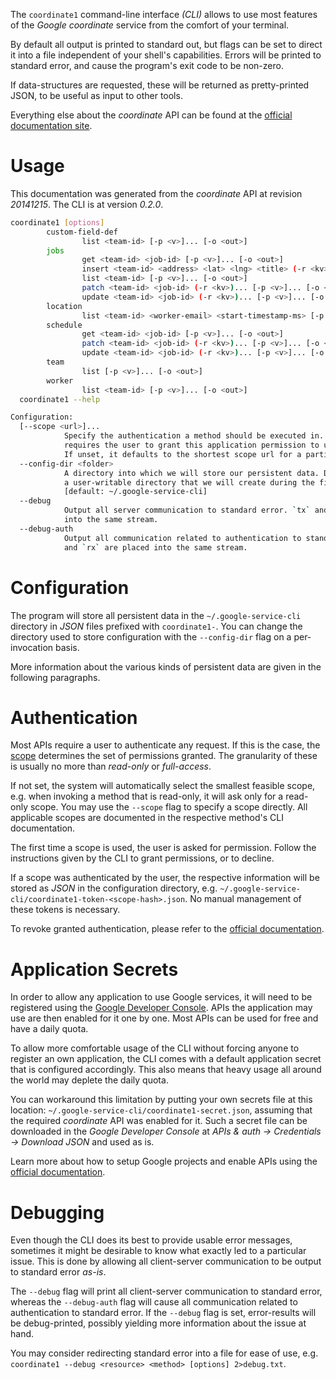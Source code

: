 <!---
DO NOT EDIT !
This file was generated automatically from 'src/mako/cli/README.md.mako'
DO NOT EDIT !
-->
The `coordinate1` command-line interface *(CLI)* allows to use most features of the *Google coordinate* service from the comfort of your terminal.

By default all output is printed to standard out, but flags can be set to direct it into a file independent of your shell's
capabilities. Errors will be printed to standard error, and cause the program's exit code to be non-zero.

If data-structures are requested, these will be returned as pretty-printed JSON, to be useful as input to other tools.

Everything else about the *coordinate* API can be found at the
[official documentation site](https://developers.google.com/coordinate/).

# Usage

This documentation was generated from the *coordinate* API at revision *20141215*. The CLI is at version *0.2.0*.

```bash
coordinate1 [options]
        custom-field-def
                list <team-id> [-p <v>]... [-o <out>]
        jobs
                get <team-id> <job-id> [-p <v>]... [-o <out>]
                insert <team-id> <address> <lat> <lng> <title> (-r <kv>)... [-p <v>]... [-o <out>]
                list <team-id> [-p <v>]... [-o <out>]
                patch <team-id> <job-id> (-r <kv>)... [-p <v>]... [-o <out>]
                update <team-id> <job-id> (-r <kv>)... [-p <v>]... [-o <out>]
        location
                list <team-id> <worker-email> <start-timestamp-ms> [-p <v>]... [-o <out>]
        schedule
                get <team-id> <job-id> [-p <v>]... [-o <out>]
                patch <team-id> <job-id> (-r <kv>)... [-p <v>]... [-o <out>]
                update <team-id> <job-id> (-r <kv>)... [-p <v>]... [-o <out>]
        team
                list [-p <v>]... [-o <out>]
        worker
                list <team-id> [-p <v>]... [-o <out>]
  coordinate1 --help

Configuration:
  [--scope <url>]...
            Specify the authentication a method should be executed in. Each scope 
            requires the user to grant this application permission to use it. 
            If unset, it defaults to the shortest scope url for a particular method.
  --config-dir <folder>
            A directory into which we will store our persistent data. Defaults to 
            a user-writable directory that we will create during the first invocation.
            [default: ~/.google-service-cli]
  --debug
            Output all server communication to standard error. `tx` and `rx` are placed 
            into the same stream.
  --debug-auth
            Output all communication related to authentication to standard error. `tx` 
            and `rx` are placed into the same stream.

```

# Configuration

The program will store all persistent data in the `~/.google-service-cli` directory in *JSON* files prefixed with `coordinate1-`.  You can change the directory used to store configuration with the `--config-dir` flag on a per-invocation basis.

More information about the various kinds of persistent data are given in the following paragraphs.

# Authentication

Most APIs require a user to authenticate any request. If this is the case, the [scope][scopes] determines the 
set of permissions granted. The granularity of these is usually no more than *read-only* or *full-access*.

If not set, the system will automatically select the smallest feasible scope, e.g. when invoking a
method that is read-only, it will ask only for a read-only scope. 
You may use the `--scope` flag to specify a scope directly. 
All applicable scopes are documented in the respective method's CLI documentation.

The first time a scope is used, the user is asked for permission. Follow the instructions given 
by the CLI to grant permissions, or to decline.

If a scope was authenticated by the user, the respective information will be stored as *JSON* in the configuration
directory, e.g. `~/.google-service-cli/coordinate1-token-<scope-hash>.json`. No manual management of these tokens
is necessary.

To revoke granted authentication, please refer to the [official documentation][revoke-access].

# Application Secrets

In order to allow any application to use Google services, it will need to be registered using the 
[Google Developer Console][google-dev-console]. APIs the application may use are then enabled for it
one by one. Most APIs can be used for free and have a daily quota.

To allow more comfortable usage of the CLI without forcing anyone to register an own application, the CLI
comes with a default application secret that is configured accordingly. This also means that heavy usage
all around the world may deplete the daily quota.

You can workaround this limitation by putting your own secrets file at this location: 
`~/.google-service-cli/coordinate1-secret.json`, assuming that the required *coordinate* API 
was enabled for it. Such a secret file can be downloaded in the *Google Developer Console* at 
*APIs & auth -> Credentials -> Download JSON* and used as is.

Learn more about how to setup Google projects and enable APIs using the [official documentation][google-project-new].


# Debugging

Even though the CLI does its best to provide usable error messages, sometimes it might be desirable to know
what exactly led to a particular issue. This is done by allowing all client-server communication to be 
output to standard error *as-is*.

The `--debug` flag will print all client-server communication to standard error, whereas the `--debug-auth` flag
will cause all communication related to authentication to standard error.
If the `--debug` flag is set, error-results will be debug-printed, possibly yielding more information about the 
issue at hand.

You may consider redirecting standard error into a file for ease of use, e.g. `coordinate1 --debug <resource> <method> [options] 2>debug.txt`.


[scopes]: https://developers.google.com/+/api/oauth#scopes
[revoke-access]: http://webapps.stackexchange.com/a/30849
[google-dev-console]: https://console.developers.google.com/
[google-project-new]: https://developers.google.com/console/help/new/